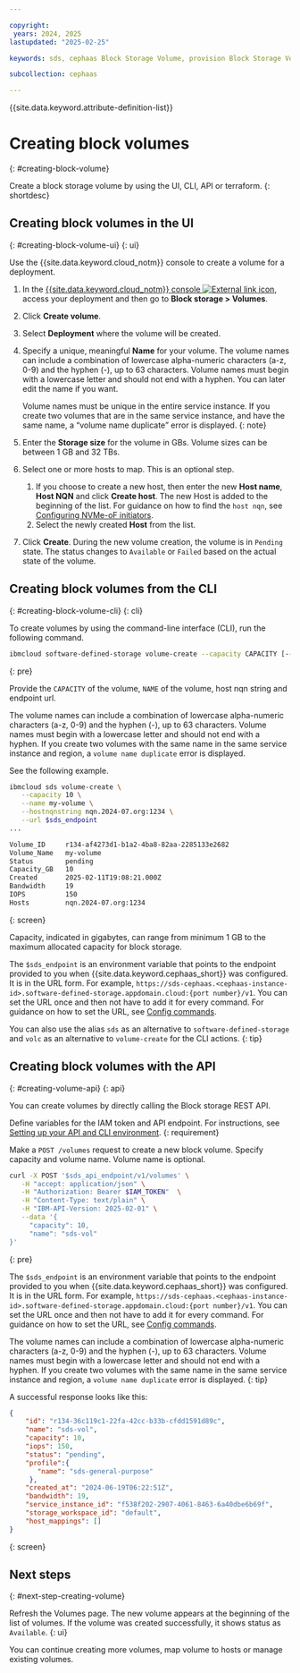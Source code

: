 ```yaml
---

copyright:
 years: 2024, 2025
lastupdated: "2025-02-25"

keywords: sds, cephaas Block Storage Volume, provision Block Storage Volume for cephaas,

subcollection: cephaas

---
```


{{site.data.keyword.attribute-definition-list}}

# Creating block volumes
{: #creating-block-volume}

Create a block storage volume by using the UI, CLI, API or terraform.
{: shortdesc}


## Creating block volumes in the UI
{: #creating-block-volume-ui}
{: ui}

Use the {{site.data.keyword.cloud_notm}} console to create a volume for a deployment.

1. In the [{{site.data.keyword.cloud_notm}} console ![External link icon](../icons/launch-glyph.svg "External link icon")](https://{DomainName}/software-defined-storage), access your deployment and then go to **Block storage > Volumes**.
1. Click **Create volume**.
1. Select **Deployment** where the volume will be created.
1. Specify a unique, meaningful **Name** for your volume. The volume names can include a combination of lowercase alpha-numeric characters (a-z, 0-9) and the hyphen (-), up to 63 characters. Volume names must begin with a lowercase letter and should not end with a hyphen. You can later edit the name if you want.

    Volume names must be unique in the entire service instance. If you create two volumes that are in the same service instance, and have the same name, a <q>volume name duplicate</q> error is displayed.
    {: note}

1. Enter the **Storage size** for the volume in GBs. Volume sizes can be between 1 GB and 32 TBs.
1. Select one or more hosts to map. This is an optional step.

    1. If you choose to create a new host, then enter the new **Host name**, **Host NQN** and click **Create host**. The new Host is added to the beginning of the list. For guidance on how to find the `host nqn`, see [Configuring NVMe-oF initiators](/docs/cephaas?topic=cephaas-about-volume-host-mappings&interface=ui#config-nvme-initiators).
    1. Select the newly created **Host** from the list.

1. Click **Create**. During the new volume creation, the volume is in `Pending` state. The status changes to `Available` or `Failed` based on the actual state of the volume.


## Creating block volumes from the CLI
{: #creating-block-volume-cli}
{: cli}

To create volumes by using the command-line interface (CLI), run the following command.

```sh
ibmcloud software-defined-storage volume-create --capacity CAPACITY [--name NAME] [--hostnqnstring HOSTNQNSTRING] --url string
```
{: pre}

Provide the `CAPACITY` of the volume, `NAME` of the volume, host nqn string and endpoint url.

The volume names can include a combination of lowercase alpha-numeric characters (a-z, 0-9) and the hyphen (-), up to 63 characters. Volume names must begin with a lowercase letter and should not end with a hyphen. If you create two volumes with the same name in the same service instance and region, a `volume name duplicate` error is displayed.

See the following example.

```bash
ibmcloud sds volume-create \
   --capacity 10 \
   --name my-volume \
   --hostnqnstring nqn.2024-07.org:1234 \
   --url $sds_endpoint
...

Volume_ID     r134-af4273d1-b1a2-4ba8-82aa-2285133e2682
Volume_Name   my-volume
Status        pending
Capacity_GB   10
Created       2025-02-11T19:08:21.000Z
Bandwidth     19
IOPS          150
Hosts         nqn.2024-07.org:1234

```
{: screen}

Capacity, indicated in gigabytes, can range from minimum 1 GB to the maximum allocated capacity for block storage.

The `$sds_endpoint` is an environment variable that points to the endpoint provided to you when {{site.data.keyword.cephaas_short}} was configured. It is in the URL form. For example, `https://sds-cephaas.<cephaas-instance-id>.software-defined-storage.appdomain.cloud:{port number}/v1`. You can set the URL once and then not have to add it for every command. For guidance on how to set the URL, see [Config commands](/docs/cephaas?topic=cephaas-ic-sds-cli-reference&interface=cli#ic-config-commands).

You can also use the alias `sds` as an alternative to `software-defined-storage` and `volc` as an alternative to `volume-create` for the CLI actions.
{: tip}

## Creating block volumes with the API
{: #creating-volume-api}
{: api}

You can create volumes by directly calling the Block storage REST API.

Define variables for the IAM token and API endpoint. For instructions, see [Setting up your API and CLI environment](/docs/cephaas?topic=cephaas-set-up-environment&interface=api).
{: requirement}


Make a `POST /volumes` request to create a new block volume. Specify capacity and volume name. Volume name is optional.

```sh
curl -X POST '$sds_api_endpoint/v1/volumes' \
   -H "accept: application/json" \
   -H "Authorization: Bearer $IAM_TOKEN"  \
   -H "Content-Type: text/plain" \
   -H "IBM-API-Version: 2025-02-01" \
   --data '{
     "capacity": 10,
     "name": "sds-vol"
}'
```
{: pre}

The `$sds_endpoint` is an environment variable that points to the endpoint provided to you when {{site.data.keyword.cephaas_short}} was configured. It is in the URL form. For example, `https://sds-cephaas.<cephaas-instance-id>.software-defined-storage.appdomain.cloud:{port number}/v1`. You can set the URL once and then not have to add it for every command. For guidance on how to set the URL, see [Config commands](/docs/cephaas?topic=cephaas-ic-sds-cli-reference&interface=cli#ic-config-commands).


The volume names can include a combination of lowercase alpha-numeric characters (a-z, 0-9) and the hyphen (-), up to 63 characters. Volume names must begin with a lowercase letter and should not end with a hyphen. If you create two volumes with the same name in the same service instance and region, a `volume name duplicate` error is displayed.
{: tip}

A successful response looks like this:

```json
{
    "id": "r134-36c119c1-22fa-42cc-b33b-cfdd1591d89c",
    "name": "sds-vol",
    "capacity": 10,
    "iops": 150,
    "status": "pending",
    "profile":{
       "name": "sds-general-purpose"
     },
    "created_at": "2024-06-19T06:22:51Z",
    "bandwidth": 19,
    "service_instance_id": "f538f202-2907-4061-8463-6a40dbe6b69f",
    "storage_workspace_id": "default",
    "host_mappings": []
}
```
{: screen}







## Next steps
{: #next-step-creating-volume}

Refresh the Volumes page. The new volume appears at the beginning of the list of volumes. If the volume was created successfully, it shows status as `Available`.
{: ui}

You can continue creating more volumes, map volume to hosts or manage existing volumes.
